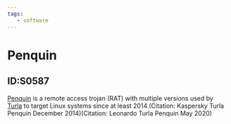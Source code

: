 ```yaml
---
tags:
   - software
---
```

# Penquin
## ID:S0587
[Penquin](/mitre/software/S0587) is a remote access trojan (RAT) with multiple versions used by [Turla](/mitre/groups/G0010) to target Linux systems since at least 2014.(Citation: Kaspersky Turla Penquin December 2014)(Citation: Leonardo Turla Penquin May 2020)
